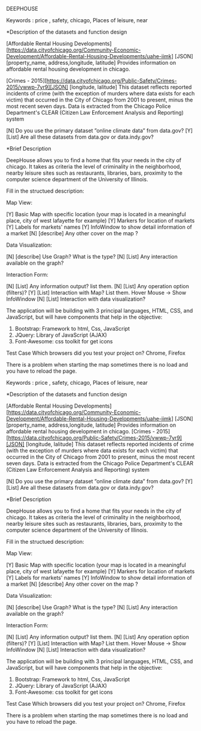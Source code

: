 

 

 DEEPHOUSE

Keywords : price , safety, chicago, Places of leisure, near

*Description of the datasets and function design

[Affordable Rental Housing Developments] [https://data.cityofchicago.org/Community-Economic-Development/Affordable-Rental-Housing-Developments/uahe-iimk] [JSON] [property_name, address,longitude, latitude] Provides information on affordable rental housing development in chicago.

[Crimes - 2015][https://data.cityofchicago.org/Public-Safety/Crimes-2015/vwwp-7yr9][JSON] [longitude, lalitude] This dataset reflects reported incidents of crime (with the exception of murders where data exists for each victim) that occurred in the City of Chicago from 2001 to present, minus the most recent seven days. Data is extracted from the Chicago Police Department's CLEAR (Citizen Law Enforcement Analysis and Reporting) system 

[N] Do you use the primary dataset ”online climate data” from data.gov?
[Y] [List] Are all these datasets from data.gov or data.indy.gov? 

*Brief Description

DeepHouse allows you to find a home that fits your needs in the city of chicago.
It takes as criteria the level of criminality in the neighborhood, nearby leisure sites such as restaurants, libraries, bars, proximity to the computer science department of the University of Illinois.

Fill in the structued description:

Map View:

[Y] Basic Map with specific location (your map is located in a meaningful place, city of west lafayette for example)
[Y] Markers for location of markets
[Y] Labels for markets' names
[Y] InfoWindow to show detail information of a market
[N] [describe] Any other cover on the map ?

Data Visualization:

[N] [describe] Use Graph? What is the type? 
[N] [List] Any interaction available on the graph? 

Interaction Form:

[N] [List] Any information output? list them.
[N] [List] Any operation option (filters)? 
[Y] [List] Interaction with Map? List them. Hover Mouse -> Show InfoWindow
[N] [List] Interaction with data visualization? 

The application will be building with 3 principal languages, HTML, CSS, and JavaScript, but will have components that help in the objective:
1. Bootstrap: Framework to html, Css, JavaScript
2. JQuery: Library of JavaScript (AJAX)
3. Font-Awesome: css toolkit for get icons 

Test Case Which browsers did you test your project on? Chrome, Firefox


There is a problem when starting the map sometimes there is no load and you have to reload the page.

Keywords : price , safety, chicago, Places of leisure, near

*Description of the datasets and function design

[Affordable Rental Housing Developments] [https://data.cityofchicago.org/Community-Economic-Development/Affordable-Rental-Housing-Developments/uahe-iimk] [JSON] [property_name, address,longitude, latitude] Provides information on affordable rental housing development in chicago.
[Crimes - 2015][https://data.cityofchicago.org/Public-Safety/Crimes-2015/vwwp-7yr9][JSON] [longitude, lalitude] This dataset reflects reported incidents of crime (with the exception of murders where data exists for each victim) that occurred in the City of Chicago from 2001 to present, minus the most recent seven days. Data is extracted from the Chicago Police Department's CLEAR (Citizen Law Enforcement Analysis and Reporting) system 

[N] Do you use the primary dataset ”online climate data” from data.gov?
[Y] [List] Are all these datasets from data.gov or data.indy.gov? 

*Brief Description

DeepHouse allows you to find a home that fits your needs in the city of chicago.
It takes as criteria the level of criminality in the neighborhood, nearby leisure sites such as restaurants, libraries, bars, proximity to the computer science department of the University of Illinois.

Fill in the structued description:

Map View:

[Y] Basic Map with specific location (your map is located in a meaningful place, city of west lafayette for example)
[Y] Markers for location of markets
[Y] Labels for markets' names
[Y] InfoWindow to show detail information of a market
[N] [describe] Any other cover on the map ?

Data Visualization:

[N] [describe] Use Graph? What is the type? 
[N] [List] Any interaction available on the graph? 

Interaction Form:

[N] [List] Any information output? list them.
[N] [List] Any operation option (filters)? 
[Y] [List] Interaction with Map? List them. Hover Mouse -> Show InfoWindow
[N] [List] Interaction with data visualization? 

The application will be building with 3 principal languages, HTML, CSS, and JavaScript, but will have components that help in the objective:
1. Bootstrap: Framework to html, Css, JavaScript
2. JQuery: Library of JavaScript (AJAX)
3. Font-Awesome: css toolkit for get icons 

Test Case Which browsers did you test your project on? Chrome, Firefox


There is a problem when starting the map sometimes there is no load and you have to reload the page.
